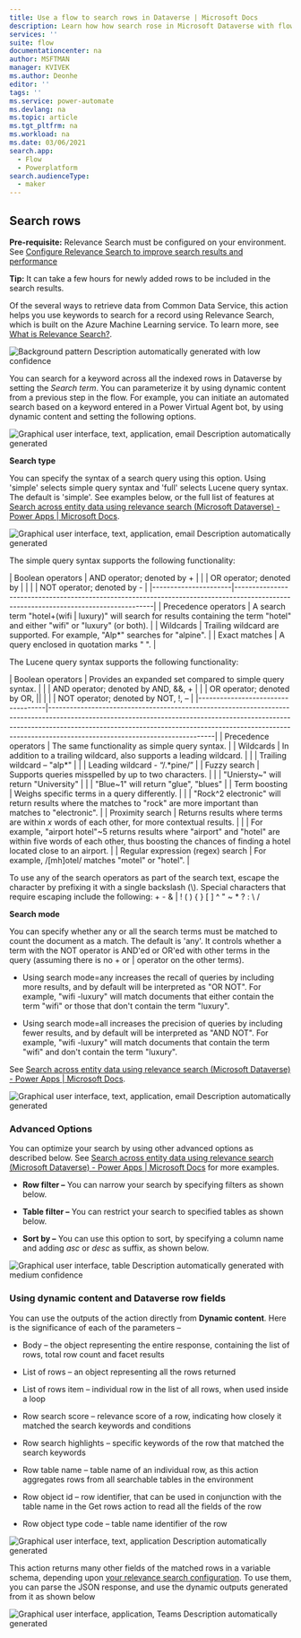 ```yaml
---
title: Use a flow to search rows in Dataverse | Microsoft Docs
description: Learn how how search rose in Microsoft Dataverse with flows. 
services: ''
suite: flow
documentationcenter: na
author: MSFTMAN
manager: KVIVEK
ms.author: Deonhe
editor: ''
tags: ''
ms.service: power-automate
ms.devlang: na
ms.topic: article
ms.tgt_pltfrm: na
ms.workload: na
ms.date: 03/06/2021
search.app: 
  - Flow
  - Powerplatform
search.audienceType: 
  - maker
---
```


Search rows
-----------

**Pre-requisite:** Relevance Search must be configured on your environment. See
[Configure Relevance Search to improve search results and
performance](https://docs.microsoft.com/en-us/power-platform/admin/configure-relevance-search-organization)

**Tip:** It can take a few hours for newly added rows to be included in the
search results.

Of the several ways to retrieve data from Common Data Service, this action helps
you use keywords to search for a record using Relevance Search, which is built
on the Azure Machine Learning service. To learn more, see [What is Relevance
Search?](https://docs.microsoft.com/en-us/power-platform/admin/configure-relevance-search-organization#what-is-relevance-search).

![Background pattern Description automatically generated with low confidence](../media/search-row/3f253e0b3de8d320be884b3f503ba33c.png)

You can search for a keyword across all the indexed rows in Dataverse by setting
the *Search term*. You can parameterize it by using dynamic content from a
previous step in the flow. For example, you can initiate an automated search
based on a keyword entered in a Power Virtual Agent bot, by using dynamic
content and setting the following options.

![Graphical user interface, text, application, email Description automatically generated](../media/search-row/da5e692228bd41726bc5c1e03dc70b7c.png)

**Search type**

You can specify the syntax of a search query using this option. Using 'simple'
selects simple query syntax and 'full' selects Lucene query syntax. The default
is 'simple'. See examples below, or the full list of features at [Search across
entity data using relevance search (Microsoft Dataverse) - Power Apps \|
Microsoft
Docs](https://docs.microsoft.com/en-us/powerapps/developer/data-platform/webapi/relevance-search#searchmode-any--all-optional).

![Graphical user interface, text, application, email Description automatically generated](../media/search-row/8d7cf1f6a3e6bfa4ea34c8c0e4938368.png)

The simple query syntax supports the following functionality:

| Boolean operators    | AND operator; denoted by +                                                                                                          |
|                      | OR operator; denoted by \|                                                                                                          |
|                      | NOT operator; denoted by -                                                                                                          |
|----------------------|-------------------------------------------------------------------------------------------------------------------------------------|
| Precedence operators | A search term "hotel+(wifi \| luxury)" will search for results containing the term "hotel" and either "wifi" or "luxury" (or both). |
| Wildcards            | Trailing wildcard are supported. For example, "Alp\*" searches for "alpine".                                                        |
| Exact matches        | A query enclosed in quotation marks " ".                                                                                            |

The Lucene query syntax supports the following functionality:

| Boolean operators                 | Provides an expanded set compared to simple query syntax.                                                                                                                                                                                                                              |
|                                   | AND operator; denoted by AND, &&, +                                                                                                                                                                                                                                                    |
|                                   | OR operator; denoted by OR, \|\|                                                                                                                                                                                                                                                       |
|                                   | NOT operator; denoted by NOT, !, –                                                                                                                                                                                                                                                     |
|-----------------------------------|----------------------------------------------------------------------------------------------------------------------------------------------------------------------------------------------------------------------------------------------------------------------------------------|
| Precedence operators              | The same functionality as simple query syntax.                                                                                                                                                                                                                                         |
| Wildcards                         | In addition to a trailing wildcard, also supports a leading wildcard.                                                                                                                                                                                                                  |
|                                   | Trailing wildcard – "alp\*"                                                                                                                                                                                                                                                            |
|                                   | Leading wildcard - “/.\*pine/”                                                                                                                                                                                                                                                         |
| Fuzzy search                      | Supports queries misspelled by up to two characters.                                                                                                                                                                                                                                   |
|                                   | "Uniersty\~" will return "University"                                                                                                                                                                                                                                                  |
|                                   | "Blue\~1" will return "glue", "blues"                                                                                                                                                                                                                                                  |
| Term boosting                     | Weighs specific terms in a query differently.                                                                                                                                                                                                                                          |
|                                   | "Rock\^2 electronic" will return results where the matches to "rock" are more important than matches to "electronic".                                                                                                                                                                  |
| Proximity search                  | Returns results where terms are within *x* words of each other, for more contextual results.                                                                                                                                                                                           |
|                                   | For example, "airport hotel"\~5 returns results where "airport" and "hotel" are within five words of each other, thus boosting the chances of finding a hotel located close to an airport.                                                                                             |
| Regular expression (regex) search | For example, /[mh]otel/ matches "motel" or "hotel".                                                                                                                                                                                                                                    |

To use any of the search operators as part of the search text, escape the
character by prefixing it with a single backslash (\\). Special characters that
require escaping include the following: + - & \| ! ( ) { } [ ] \^ " \~ \* ? : \\
/

**Search mode**

You can specify whether any or all the search terms must be matched to count the
document as a match. The default is 'any'. It controls whether a term with the
NOT operator is AND'ed or OR'ed with other terms in the query (assuming there is
no + or \| operator on the other terms).

-   Using search mode=any increases the recall of queries by including more
    results, and by default will be interpreted as "OR NOT". For example, "wifi
    -luxury" will match documents that either contain the term "wifi" or those
    that don't contain the term "luxury".

-   Using search mode=all increases the precision of queries by including fewer
    results, and by default will be interpreted as "AND NOT". For example, "wifi
    -luxury" will match documents that contain the term "wifi" and don't contain
    the term "luxury".

See [Search across entity data using relevance search (Microsoft Dataverse) -
Power Apps \| Microsoft
Docs](https://docs.microsoft.com/en-us/powerapps/developer/data-platform/webapi/relevance-search#searchtype-simple--full-optional).

![Graphical user interface, text, application, email Description automatically generated](../media/search-row/5cf2cbc541a35bf55d424e7c39da8f58.png)

### Advanced Options

You can optimize your search by using other advanced options as described below.
See [Search across entity data using relevance search (Microsoft Dataverse) -
Power Apps \| Microsoft
Docs](https://docs.microsoft.com/en-us/powerapps/developer/data-platform/webapi/relevance-search#query-parameters)
for more examples.

-   **Row filter –** You can narrow your search by specifying filters as shown
    below.

-   **Table filter –** You can restrict your search to specified tables as shown
    below.

-   **Sort by –** You can use this option to sort, by specifying a column name
    and adding *asc* or *desc* as suffix, as shown below.

![Graphical user interface, table Description automatically generated with medium confidence](../media/search-row/21831a3d3abca6833ef5801956faa3de.png)

### Using dynamic content and Dataverse row fields

You can use the outputs of the action directly from **Dynamic content**. Here is
the significance of each of the parameters –

-   Body – the object representing the entire response, containing the list of
    rows, total row count and facet results

-   List of rows – an object representing all the rows returned

-   List of rows item – individual row in the list of all rows, when used inside
    a loop

-   Row search score – relevance score of a row, indicating how closely it
    matched the search keywords and conditions

-   Row search highlights – specific keywords of the row that matched the search
    keywords

-   Row table name – table name of an individual row, as this action aggregates
    rows from all searchable tables in the environment

-   Row object id – row identifier, that can be used in conjunction with the
    table name in the Get rows action to read all the fields of the row

-   Row object type code – table name identifier of the row

![Graphical user interface, text, application Description automatically generated](../media/search-row/76ba9f15dd4b08b4c051621de4ea1451.png)

This action returns many other fields of the matched rows in a variable schema,
depending upon [your relevance search
configuration](https://docs.microsoft.com/en-us/power-platform/admin/configure-relevance-search-organization).
To use them, you can parse the JSON response, and use the dynamic outputs
generated from it as shown below

![Graphical user interface, application, Teams Description automatically generated](../media/search-row/ae83fc6dbb96a2300f3e9142bfc85586.png)
